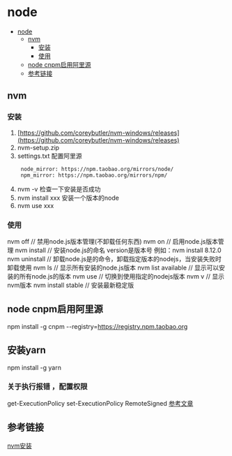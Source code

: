 
# node
- [node](#node)
  - [nvm](#nvm)
    - [安装](#安装)
    - [使用](#使用)
  - [node cnpm启用阿里源](#node-cnpm启用阿里源)
  - [参考链接](#参考链接)

## nvm 


### 安装
1. [https://github.com/coreybutler/nvm-windows/releases](https://github.com/coreybutler/nvm-windows/releases)
2. nvm-setup.zip 
3. settings.txt 配置阿里源
   ```
    node_mirror: https://npm.taobao.org/mirrors/node/
    npm_mirror: https://npm.taobao.org/mirrors/npm/
   ```
4. nvm -v 检查一下安装是否成功
5. nvm install  xxx  安装一个版本的node
6. nvm use xxx


### 使用
nvm off                     // 禁用node.js版本管理(不卸载任何东西)
nvm on                      // 启用node.js版本管理
nvm install <version>       // 安装node.js的命名 version是版本号 例如：nvm install 8.12.0
nvm uninstall <version>     // 卸载node.js是的命令，卸载指定版本的nodejs，当安装失败时卸载使用
nvm ls                      // 显示所有安装的node.js版本
nvm list available          // 显示可以安装的所有node.js的版本
nvm use <version>           // 切换到使用指定的nodejs版本
nvm v                       // 显示nvm版本
nvm install stable          // 安装最新稳定版




## node cnpm启用阿里源
npm install -g cnpm --registry=https://registry.npm.taobao.org

## 安装yarn
npm install -g yarn
### 关于执行报错 ，配置权限
get-ExecutionPolicy
set-ExecutionPolicy RemoteSigned
[参考文章](https://blog.csdn.net/zlq_CSDN/article/details/102789989)

## 参考链接
[nvm安装](https://blog.csdn.net/qq_30376375/article/details/115877446)
